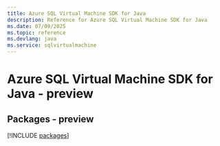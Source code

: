 ```yaml
---
title: Azure SQL Virtual Machine SDK for Java
description: Reference for Azure SQL Virtual Machine SDK for Java
ms.date: 07/09/2025
ms.topic: reference
ms.devlang: java
ms.service: sqlvirtualmachine
---
```

# Azure SQL Virtual Machine SDK for Java - preview
## Packages - preview
[!INCLUDE [packages](sql-virtual-machine-index.md)]